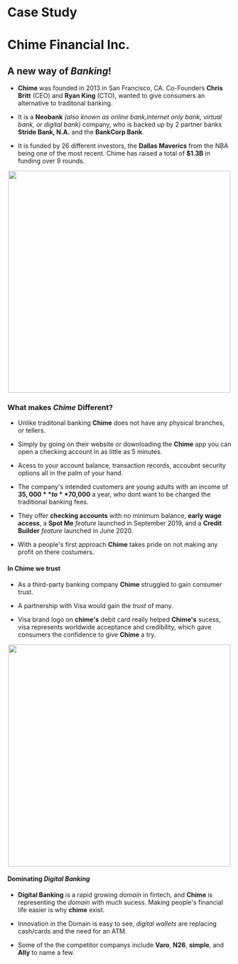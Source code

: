 # Case Study 
# Chime Financial Inc.


## A new way of *Banking*!

* **Chime** was founded in 2013 in San Francisco, CA. Co-Founders **Chris Britt** (CEO) and **Ryan King** (CTO), wanted to give consumers an alternative to traditonal banking.

* It is a **Neobank** *(also known as online bank,internet only bank, virtual bank, or digital bank)* company, who is backed up by 2 partner banks **Stride Bank, N.A.** and the **BankCorp Bank**.
  
* It is funded by 26 different investors, the **Dallas Maverics** from the NBA being one of the most recent. Chime has raised a total of **$1.3B** in funding over 9 rounds.

<p align="center">
<img src="https://user-images.githubusercontent.com/81205562/115100768-b83a4480-9ef3-11eb-88f3-138fccf25422.png" width="500"> 
 
### What makes *Chime* Different?

* Unlike traditonal banking  **Chime** does not have any physical branches, or tellers.

* Simply by going on their website or downloading the **Chime** app you can open a checking account in as little as 5 minutes.

* Acess to  your account balance, transaction records, accoubnt security options all  in the palm of your hand.

* The company's intended customers are young adults with an income of **$35,000** to **$70,000** a year, who dont want to be charged the traditional banking fees.

* They offer **checking accounts** with no minimum balance, **early wage access**, a **Spot Me** *feature* launched in September 2019, and a **Credit Builder** *feature* launched in June 2020.

* With a people's first approach **Chime** takes pride on not making any profit on there costumers.

#### In Chime we trust 

* As a third-party banking company **Chime** struggled to gain consumer trust.

* A partnership with Visa would gain the *trust* of many.

* Visa brand logo on **chime's** debit card really helped **Chime's** sucess, visa represents worldwide acceptance and credibility, which gave consumers the confidence to give **Chime** a try.

<p align="center">
<img src="https://user-images.githubusercontent.com/81205562/115105846-53441600-9f16-11eb-9c83-300891165f6c.png" width="500"> 

#### Dominating *Digital Banking*

* **Digital Banking** is a rapid growing *domain* in fintech, and **Chime** is representing the *domain* with much sucess. Making people's financial life easier is why **chime** exist.

* Innovation in the Domain is easy to see, *digital wallets* are replacing cash/cards and the need for an ATM.





* Some of the the competitor companys include **Varo**, **N26**, **simple**, and **Ally** to name a few.



